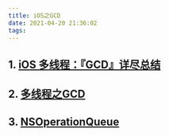 ```yaml
---
title: iOS之GCD
date: 2021-04-20 21:36:02
tags:  
---
```

## 1. [iOS 多线程：『GCD』详尽总结](https://www.jianshu.com/p/2d57c72016c6)

## 2. [多线程之GCD](https://zhuanlan.zhihu.com/p/68705170)

## 3. [NSOperationQueue]()
